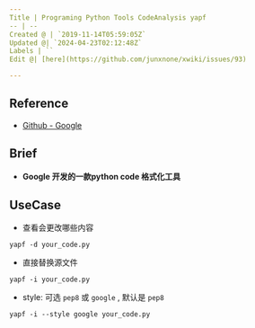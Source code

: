 ```yaml
---
Title | Programing Python Tools CodeAnalysis yapf
-- | --
Created @ | `2019-11-14T05:59:05Z`
Updated @| `2024-04-23T02:12:48Z`
Labels | ``
Edit @| [here](https://github.com/junxnone/xwiki/issues/93)

---
```


## Reference
- [Github - Google](https://github.com/google/yapf)

## Brief
- **Google 开发的一款python code 格式化工具**


## UseCase

- 查看会更改哪些内容

```
yapf -d your_code.py
```

- 直接替换源文件

```
yapf -i your_code.py
```

- style: 可选 `pep8` 或 `google` , 默认是 `pep8`

```
yapf -i --style google your_code.py
```

